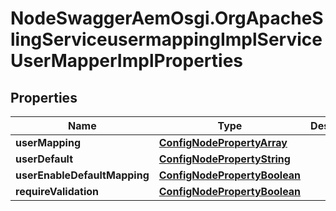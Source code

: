 # NodeSwaggerAemOsgi.OrgApacheSlingServiceusermappingImplServiceUserMapperImplProperties

## Properties
Name | Type | Description | Notes
------------ | ------------- | ------------- | -------------
**userMapping** | [**ConfigNodePropertyArray**](ConfigNodePropertyArray.md) |  | [optional] 
**userDefault** | [**ConfigNodePropertyString**](ConfigNodePropertyString.md) |  | [optional] 
**userEnableDefaultMapping** | [**ConfigNodePropertyBoolean**](ConfigNodePropertyBoolean.md) |  | [optional] 
**requireValidation** | [**ConfigNodePropertyBoolean**](ConfigNodePropertyBoolean.md) |  | [optional] 


